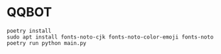 # QQBOT

```shell
poetry install
sudo apt install fonts-noto-cjk fonts-noto-color-emoji fonts-noto
poetry run python main.py
```
